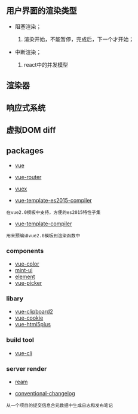 ## 用户界面的渲染类型

* 阻塞渲染；
  1. 渲染开始，不能暂停，完成后，下一个才开始；

* 中断渲染；
  1. react中的并发模型

## 渲染器

## 响应式系统

## 虚拟DOM diff

## packages

* [vue](https://github.com/vuejs/vue)
* [vue-router](https://github.com/vuejs/vue-router)
* [vuex](https://github.com/vuejs/vuex)

* [vue-template-es2015-compiler](https://github.com/vuejs/vue-template-es2015-compiler)
```
在vue2.0模板中支持，方便的es2015特性子集
```

* [vue-template-compiler](https://github.com/vuejs/vue/tree/dev/packages/vue-template-compiler)
```
用来预编译vue2.0模板到渲染函数中
```

### components
* [vue-color](https://github.com/xiaokaike/vue-color)
* [mint-ui](https://github.com/ElemeFE/mint-ui)
* [element](https://github.com/ElemeFE/element)
* [vue-picker](https://github.com/naihe138/vue-picker)

### libary
* [vue-clipboard2](https://github.com/Inndy/vue-clipboard2)
* [vue-cookie](https://github.com/alfhen/vue-cookie)
* [vue-html5plus](https://github.com/vue-html5plus/vue-html5plus)

### build tool
* [vue-cli](https://github.com/vuejs/vue-cli)

### server render
* [ream](https://github.com/ream/ream)

* [conventional-changelog](https://github.com/conventional-changelog/conventional-changelog)
```
从一个项目的提交信息合元数据中生成日志和发布笔记
```

